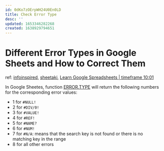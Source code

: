 ```yaml
---
id: 0dKo7zOErpWH24U0En0LD
title: Check Error Type
desc: ''
updated: 1653346282268
created: 1638929794651
---
```

# Different Error Types in Google Sheets and How to Correct Them

ref: [infoinspired](https://infoinspired.com/google-docs/spreadsheet/different-error-types-in-google-sheets/), [sheetaki](https://www.sheetaki.com/how-to-use-error-type-function-in-google-sheets/), [Learn Google Spreadsheets | timeframe 10:01](https://youtu.be/fhWR8yXYqwY?t=601)

In Google Sheetes, function [ERROR.TYPE](https://support.google.com/docs/answer/3238305?hl=en) will return the following numbers for the corresponding error values:
- 1 for `#NULL!`
- 2 for `#DIV/0!`
- 3 for `#VALUE!`
- 4 for `#REF!`
- 5 for `#NAME?`
- 6 for `#NUM!`
- 7 for `#N/A`: means that the search key is not found or there is no matching key in the range
- 8 for all other errors
